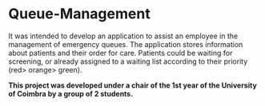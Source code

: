 # Queue-Management
It was intended to develop an application to assist an employee in the management of emergency queues. The application stores information about patients and their order for care. Patients could be waiting for screening, or already assigned to a waiting list according to their priority (red> orange> green).

<b> This project was developed under a chair of the 1st year of the University of Coimbra by a group of 2 students. </b>
